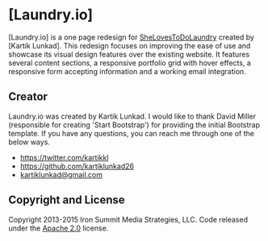 # [Laundry.io]

[Laundry.io] is a one page redesign for [SheLovesToDoLaundry](http://shelovestodolaundry.com/) created by [Kartik Lunkad]. This redesign focuses on improving the ease of use and showcase its visual design features 
over the existing website. It features several content sections, a responsive portfolio grid with hover effects, a responsive form accepting information and a working email integration. 

## Creator

Laundry.io was created by Kartik Lunkad. I would like to thank David Miller (responsible for creating 'Start Bootstrap') for providing the initial Bootstrap template. 
If you have any questions, you can reach me through one of the below ways. 

* https://twitter.com/kartikkl
* https://github.com/kartiklunkad26
* kartiklunkad@gmail.com

## Copyright and License

Copyright 2013-2015 Iron Summit Media Strategies, LLC. Code released under the [Apache 2.0](https://github.com/IronSummitMedia/startbootstrap-agency/blob/gh-pages/LICENSE) license.
